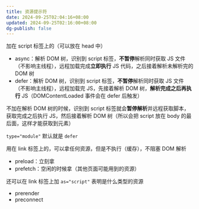 ```yaml
---
title: 资源提示符
date: 2024-09-25T02:04:16+08:00
updated: 2024-09-25T02:16:00+08:00
dg-publish: false
---
```


加在 script 标签上的（可以放在 head 中）

- async：解析 DOM 树，识别到 script 标签，**不暂停**解析同时获取 JS 文件（不影响主线程），远程加载完成**立即执行** JS 代码，之后接着解析未解析完的 DOM 树
- defer：解析 DOM 树，识别到 script 标签，**不暂停**解析同时获取 JS 文件（不影响主线程），远程加载完 JS，先接着解析 DOM 树，**解析完成之后再执行** JS（DOMContentLoaded 事件会在 defer 后触发）

不加在解析 DOM 树的时候，识别到 script 标签就会**暂停解析**并远程获取脚本，获取完成之后执行 JS，然后接着解析 DOM 树（所以会把 script 放在 body 的最后面，这样才能获取到元素）

`type="module"` 默认就是 `defer`

用在 link 标签上的，可以拿任何资源，但是不执行（缓存），不阻塞 DOM 解析

- preload：立刻拿
- prefetch：空闲的时候拿（其他页面可能用到的资源）

还可以在 link 标签上加 `as="script"` 表明是什么类型的资源

- prerender
- preconnect

